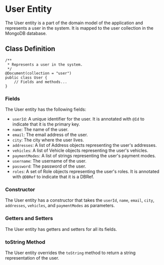 # User Entity

The User entity is a part of the domain model of the application and represents a user in the system. It is mapped to the user collection in the MongoDB database.

## Class Definition

```
/**
 * Represents a user in the system.
 */
@Document(collection = "user")
public class User {
    // Fields and methods...
}
```

### Fields

The User entity has the following fields:

- `userId`: A unique identifier for the user. It is annotated with `@Id` to indicate that it is the primary key.
- `name`: The name of the user.
- `email`: The email address of the user.
- `city`: The city where the user lives.
- `addresses`: A list of Address objects representing the user's addresses.
- `vehicles`: A list of Vehicle objects representing the user's vehicles.
- `paymentModes`: A list of strings representing the user's payment modes.
- `username`: The username of the user.
- `password`: The password of the user.
- `roles`: A set of Role objects representing the user's roles. It is annotated with `@DBRef` to indicate that it is a DBRef.

### Constructor

The User entity has a constructor that takes the `userId`, `name`, `email`, `city`, `addresses`, `vehicles`, and `paymentModes` as parameters.

### Getters and Setters

The User entity has getters and setters for all its fields.

### toString Method

The User entity overrides the `toString` method to return a string representation of the user.